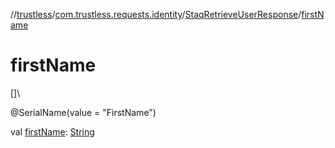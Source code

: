 //[trustless](../../../index.md)/[com.trustless.requests.identity](../index.md)/[StaqRetrieveUserResponse](index.md)/[firstName](first-name.md)

# firstName

[]\

@SerialName(value = &quot;FirstName&quot;)

val [firstName](first-name.md): [String](https://kotlinlang.org/api/latest/jvm/stdlib/kotlin/-string/index.html)
